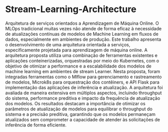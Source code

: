 # Stream-Learning-Architecture
Arquitetura de serviços orientados a Aprendizagem de Máquina Online.
O MLOps tradicional muitas vezes não atende de forma eficaz à necessidade de atualizações contínuas de modelos de Machine Learning em fluxos de dados, especialmente em ambientes de produção. Este trabalho apresenta o desenvolvimento de uma arquitetura orientada a serviços, especificamente projetada para aprendizagem de máquina online. A arquitetura proposta utiliza uma combinação de ferramentas existentes e aplicações conteinerizadas, orquestradas por meio do Kubernetes, com o objetivo de otimizar a performance e a escalabilidade dos modelos de machine learning em ambientes de stream Learner. Nesta proposta, foram integradas ferramentas como o Mlflow para gerenciamento e rastreamento de modelos, Microk8s para orquestração dos contêiners, e API Flask para implementação das aplicações de inferência e atualização. A arquitetura foi avaliada de maneira extensiva em múltiplos aspectos, incluindo throughput do sistema, performance preditiva e impacto da frequência de atualização dos modelos. Os resultados destacam a importância de otimizar os parâmetros de atualização de modelos para equilibrar o throughput do sistema e a precisão preditiva, garantindo que os modelos permaneçam atualizados sem comprometer a capacidade de atender às solicitações de inferência de forma eficiente.

